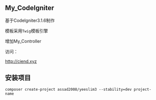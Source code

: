 ## My_CodeIgniter

基于CodeIgniter3.1.6制作
 
模板采用`Twig`模板引擎  

增加My_Controller  

访问：  

<http://ciend.xyz>


## 安装项目

`composer create-project assad2008/yeeslim3 --stability=dev project-name`

